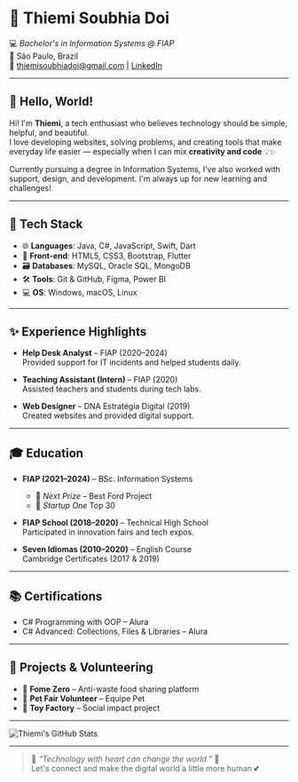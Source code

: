 # 🌸 Thiemi Soubhia Doi

💻 *Bachelor's in Information Systems @ FIAP*  
📍 São Paulo, Brazil  
📧 [thiemisoubhiadoi@gmail.com](mailto:thiemisoubhiadoi@gmail.com) | [LinkedIn](https://www.linkedin.com/in/thiemi-soubhia-doi)

---

## 🌷 Hello, World!

Hi! I'm **Thiemi**, a tech enthusiast who believes technology should be simple, helpful, and beautiful.  
I love developing websites, solving problems, and creating tools that make everyday life easier — especially when I can mix **creativity and code** 💡✨

Currently pursuing a degree in Information Systems, I've also worked with support, design, and development. I'm always up for new learning and challenges!

---

## 💖 Tech Stack

- 🌐 **Languages**: Java, C#, JavaScript, Swift, Dart  
- 🎨 **Front-end**: HTML5, CSS3, Bootstrap, Flutter  
- 🗃️ **Databases**: MySQL, Oracle SQL, MongoDB  
- 🛠️ **Tools**: Git & GitHub, Figma, Power BI  
- 💻 **OS**: Windows, macOS, Linux  

---

## ✨ Experience Highlights

- **Help Desk Analyst** – FIAP (2020–2024)  
  Provided support for IT incidents and helped students daily.

- **Teaching Assistant (Intern)** – FIAP (2020)  
  Assisted teachers and students during tech labs.

- **Web Designer** – DNA Estratégia Digital (2019)  
  Created websites and provided digital support.

---

## 🎓 Education

- **FIAP (2021–2024)** – BSc. Information Systems  
  - 🏅 *Next Prize* – Best Ford Project  
  - 🌟 *Startup One* Top 30

- **FIAP School (2018–2020)** – Technical High School  
  Participated in innovation fairs and tech expos.

- **Seven Idiomas (2010–2020)** – English Course  
  Cambridge Certificates (2017 & 2019)

---

## 📚 Certifications

- C# Programming with OOP – Alura  
- C# Advanced: Collections, Files & Libraries – Alura  

---

## 🌻 Projects & Volunteering

- 💚 **Fome Zero** – Anti-waste food sharing platform  
- 🐶 **Pet Fair Volunteer** – Equipe Pet  
- 🎁 **Toy Factory** – Social impact project

---

![Thiemi's GitHub Stats](https://github-readme-stats.vercel.app/api?username=thiemisoubhia&show_icons=true&theme=tokyonight)

---

> 🌸 *“Technology with heart can change the world.”* 🌸  
> Let's connect and make the digital world a little more human 💕

